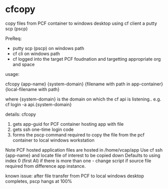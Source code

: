 # cfcopy
copy files from PCF container to windows desktop using cf client a putty scp (pscp)

PreReq:
* putty scp (pscp) on windows path
* cf cli on windows path
* cf logged into the target PCF foudnation and targetting appropriate org and space

usage: 

cfcopy {app-name} {system-domain} {filename with path in app-container} {local-filename with path}

where {system-domain} is the domain on which the cf api is listening.. e.g. cf login -a api.{system-domain}

details:
cfcopy
  1. gets app-guid for PCF container hosting app with file
  2. gets ssh one-time login code
  3. forms the pscp command required to copy the file from the pcf container to local windows workstation
  
Note PCF hosted application files are hosted in /home/vcap/app
Use cf ssh {app-name} and locate file of interest to be copied down
Defaults to using index 0 (first AI) if there is more than one - change script if source file required from difference app instance.

known issue: after file transfer from PCF to local windows desktop completes, pscp hangs at 100%

